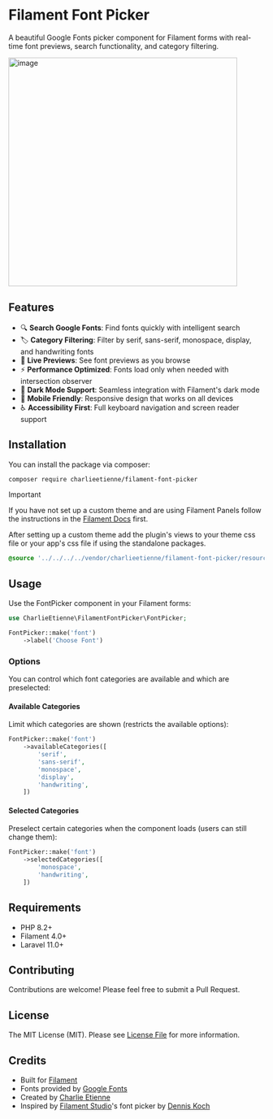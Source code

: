 # Filament Font Picker

A beautiful Google Fonts picker component for Filament forms with real-time font previews, search functionality, and category filtering.

<img width="450" alt="image" src="https://github.com/user-attachments/assets/e2de5634-f7af-4e0d-bf38-d6044da191e0" />

## Features

- 🔍 **Search Google Fonts**: Find fonts quickly with intelligent search
- 🏷️ **Category Filtering**: Filter by serif, sans-serif, monospace, display, and handwriting fonts  
- 👀 **Live Previews**: See font previews as you browse
- ⚡ **Performance Optimized**: Fonts load only when needed with intersection observer
- 🌙 **Dark Mode Support**: Seamless integration with Filament's dark mode
- 📱 **Mobile Friendly**: Responsive design that works on all devices
- ♿ **Accessibility First**: Full keyboard navigation and screen reader support

## Installation

You can install the package via composer:

```bash
composer require charlieetienne/filament-font-picker
```

> [!IMPORTANT]
> If you have not set up a custom theme and are using Filament Panels follow the instructions in the [Filament Docs](https://filamentphp.com/docs/4.x/styling/overview#creating-a-custom-theme) first.

After setting up a custom theme add the plugin's views to your theme css file or your app's css file if using the standalone packages.

```css
@source '../../../../vendor/charlieetienne/filament-font-picker/resources/**/*.blade.php';
```

## Usage

Use the FontPicker component in your Filament forms:

```php
use CharlieEtienne\FilamentFontPicker\FontPicker;

FontPicker::make('font')
    ->label('Choose Font')
```

### Options

You can control which font categories are available and which are preselected:

#### Available Categories

Limit which categories are shown (restricts the available options):

```php
FontPicker::make('font')
    ->availableCategories([
        'serif', 
        'sans-serif', 
        'monospace', 
        'display', 
        'handwriting',
    ])
```

#### Selected Categories

Preselect certain categories when the component loads (users can still change them):

```php
FontPicker::make('font')
    ->selectedCategories([
        'monospace', 
        'handwriting',
    ])
```

## Requirements

- PHP 8.2+
- Filament 4.0+
- Laravel 11.0+

## Contributing

Contributions are welcome! Please feel free to submit a Pull Request.

## License

The MIT License (MIT). Please see [License File](LICENSE.md) for more information.

## Credits

- Built for [Filament](https://filamentphp.com)
- Fonts provided by [Google Fonts](https://fonts.google.com)
- Created by [Charlie Etienne](https://github.com/charlieetienne)
- Inspired by [Filament Studio](https://filamentstudio.dev/)'s font picker by [Dennis Koch](https://github.com/sponsors/pxlrbt)
